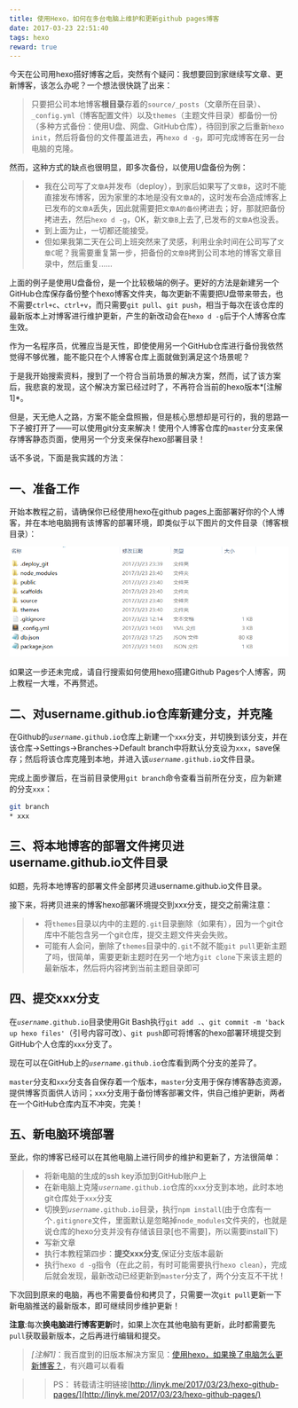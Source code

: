 ```yaml
---
title: 使用Hexo，如何在多台电脑上维护和更新github pages博客
date: 2017-03-23 22:51:40
tags: hexo
reward: true
---
```


今天在公司用hexo搭好博客之后，突然有个疑问：我想要回到家继续写文章、更新博客，该怎么办呢？一个想法很快跳了出来：

>只要把公司本地博客**根目录**存着的`source/_posts`（文章所在目录）、`_config.yml`（博客配置文件）以及`themes`（主题文件目录）都备份一份（多种方式备份：使用U盘、网盘、GitHub仓库），待回到家之后重新`hexo init`，然后将备份的文件覆盖进去，再`hexo d -g`，即可完成博客在另一台电脑的克隆。

然而，这种方式的缺点也很明显，即多次备份，以使用U盘备份为例：

<!-- more -->

>* 我在公司写了`文章A`并发布（deploy），到家后如果写了`文章B`，这时不能直接发布博客，因为家里的本地是没有`文章A`的，这时发布会造成博客上已发布的`文章A`丢失，因此就需要把`文章A的备份`拷进去；好，那就把备份拷进去，然后`hexo d -g`，OK，新`文章B`上去了,已发布的`文章A`也没丢。
>* 到上面为止，一切都还能接受。
>* 但如果我第二天在公司上班突然来了灵感，利用业余时间在公司写了`文章C`呢？我需要重复第一步，把备份的`文章B`拷到公司本地的博客文章目录中，然后重复......

上面的例子是使用U盘备份，是一个比较极端的例子。更好的方法是新建另一个GitHub仓库保存备份整个hexo博客文件夹，每次更新不需要把U盘带来带去，也不需要`ctrl+c`、`ctrl+v`，而只需要`git pull`、`git push`，相当于每次在该仓库的最新版本上对博客进行维护更新，产生的新改动会在`hexo d -g`后于个人博客仓库生效。

作为一名程序员，优雅应当是天性，即使使用另一个GitHub仓库进行备份我依然觉得不够优雅，能不能只在个人博客仓库上面就做到满足这个场景呢？

于是我开始搜索资料，搜到了一个符合当前场景的解决方案，然而，试了该方案后，我悲哀的发现，这个解决方案已经过时了，不再符合当前的hexo版本*[注解1]*。

但是，天无绝人之路，方案不能全盘照搬，但是核心思想却是可行的，我的思路一下子被打开了——可以使用git分支来解决！使用个人博客仓库的`master`分支来保存博客静态页面，使用另一个分支来保存hexo部署目录！

话不多说，下面是我实践的方法：

一、准备工作
---

开始本教程之前，请确保你已经使用hexo在github pages上面部署好你的个人博客，并在本地电脑拥有该博客的部署环境，即类似于以下图片的文件目录（博客根目录）：

![hexo-github-pages博客部署环境文件目录](/images/9U31M0VVJ.png)

如果这一步还未完成，请自行搜索如何使用hexo搭建Github Pages个人博客，网上教程一大堆，不再赘述。

二、对username.github.io仓库新建分支，并克隆
---

在Github的<code>*username*.github.io</code>仓库上新建一个`xxx`分支，并切换到该分支，并在该仓库->Settings->Branches->Default branch中将默认分支设为`xxx`，save保存；然后将该仓库克隆到本地，并进入该<code>*username*.github.io</code>文件目录。

完成上面步骤后，在当前目录使用`git branch`命令查看当前所在分支，应为新建的分支`xxx`：

```bash
git branch
* xxx
```

三、将本地博客的部署文件拷贝进username.github.io文件目录
---

如题，先将本地博客的部署文件全部拷贝进username.github.io文件目录。

接下来，将拷贝进来的博客hexo部署环境提交到xxx分支，提交之前需注意：

>* 将`themes`目录以内中的主题的`.git`目录删除（如果有），因为一个git仓库中不能包含另一个git仓库，提交主题文件夹会失败。
>* 可能有人会问，删除了`themes`目录中的`.git`不就不能`git pull`更新主题了吗，很简单，需要更新主题时在另一个地方`git clone`下来该主题的最新版本，然后将内容拷到当前主题目录即可

四、提交xxx分支
---

在<code>*username*.github.io</code>目录使用Git Bash执行`git add .`、`git commit -m 'back up hexo files'`（引号内容可改）、`git push`即可将博客的hexo部署环境提交到GitHub个人仓库的`xxx`分支了。

现在可以在GitHub上的<code>*username*.github.io</code>仓库看到两个分支的差异了。

`master`分支和`xxx`分支各自保存着一个版本，`master`分支用于保存博客静态资源，提供博客页面供人访问；`xxx`分支用于备份博客部署文件，供自己维护更新，两者在一个GitHub仓库内互不冲突，完美！

五、新电脑环境部署
---

至此，你的博客已经可以在其他电脑上进行同步的维护和更新了，方法很简单：

>* 将新电脑的生成的ssh key添加到GitHub账户上
>* 在新电脑上克隆<code>*username*.github.io</code>仓库的`xxx`分支到本地，此时本地git仓库处于`xxx`分支
>* 切换到<code>*username*.github.io</code>目录，执行`npm install`(由于仓库有一个`.gitignore`文件，里面默认是忽略掉`node_modules`文件夹的，也就是说仓库的hexo分支并没有存储该目录[也不需要]，所以需要install下)
>* 写新文章
>* 执行本教程第四步：**提交xxx分支**,保证分支版本最新
>* 执行`hexo d -g`指令（在此之前，有时可能需要执行`hexo clean`），完成后就会发现，最新改动已经更新到`master`分支了，两个分支互不干扰！

下次回到原来的电脑，再也不需要备份和拷贝了，只需要一次`git pull`更新一下新电脑推送的最新版本，即可继续同步维护更新！

**注意**:每次**换电脑进行博客更新**时，如果上次在其他电脑有更新，此时都需要先`pull`获取最新版本，之后再进行编辑和提交。


>*[注解1]*：我百度到的旧版本解决方案见：[使用hexo，如果换了电脑怎么更新博客？](https://www.zhihu.com/question/21193762)，有兴趣可以看看


>>PS：
>>转载请注明链接[http://linyk.me/2017/03/23/hexo-github-pages/](http://linyk.me/2017/03/23/hexo-github-pages/)